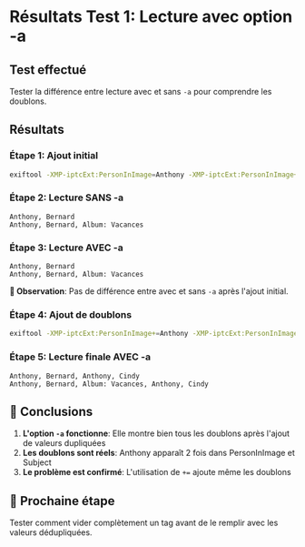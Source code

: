 # Résultats Test 1: Lecture avec option -a

## Test effectué
Tester la différence entre lecture avec et sans `-a` pour comprendre les doublons.

## Résultats

### Étape 1: Ajout initial
```bash
exiftool -XMP-iptcExt:PersonInImage=Anthony -XMP-iptcExt:PersonInImage+=Bernard -XMP-dc:Subject=Anthony -XMP-dc:Subject+=Bernard -XMP-dc:Subject+=Album: Vacances
```

### Étape 2: Lecture SANS -a
```
Anthony, Bernard
Anthony, Bernard, Album: Vacances
```

### Étape 3: Lecture AVEC -a  
```
Anthony, Bernard
Anthony, Bernard, Album: Vacances
```

**📝 Observation**: Pas de différence entre avec et sans `-a` après l'ajout initial.

### Étape 4: Ajout de doublons
```bash
exiftool -XMP-iptcExt:PersonInImage+=Anthony -XMP-iptcExt:PersonInImage+=Cindy -XMP-dc:Subject+=Anthony -XMP-dc:Subject+=Cindy
```

### Étape 5: Lecture finale AVEC -a
```
Anthony, Bernard, Anthony, Cindy
Anthony, Bernard, Album: Vacances, Anthony, Cindy
```

## 🎯 Conclusions

1. **L'option `-a` fonctionne**: Elle montre bien tous les doublons après l'ajout de valeurs dupliquées
2. **Les doublons sont réels**: Anthony apparaît 2 fois dans PersonInImage et Subject
3. **Le problème est confirmé**: L'utilisation de `+=` ajoute même les doublons

## 🔄 Prochaine étape
Tester comment vider complètement un tag avant de le remplir avec les valeurs dédupliquées.
